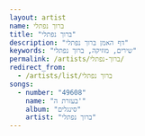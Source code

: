 ```yaml
---
layout: artist
name: ברוך נפתלי
title: "ברוך נפתלי"
description: "דף האמן ברוך נפתלי"
keywords: "שירים, מוזיקה, ברוך נפתלי"
permalink: /artists/ברוך-נפתלי/
redirect_from:
  - /artists/list/ברוך נפתלי
songs:
  - number: "49608"
    name: "בעזרת ה'"
    album: "סינגלים"
    artist: "ברוך נפתלי"
---
```

